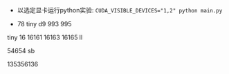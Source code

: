 
- 以选定显卡运行python实验:
`CUDA_VISIBLE_DEVICES="1,2" python main.py`

- 78 tiny d9 993 995

tiny 16 16161 16163 16165
ll

54654
sb

135356136
